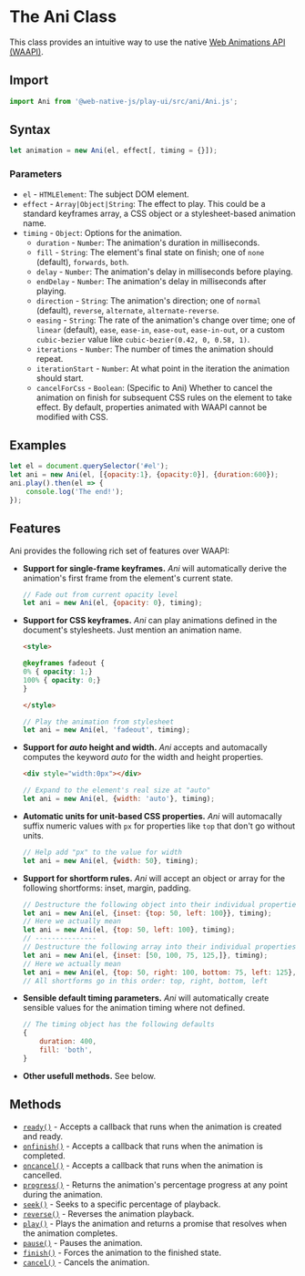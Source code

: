 # The Ani Class
This class provides an intuitive way to use the native [Web Animations API (WAAPI)](https://developer.mozilla.org/en-US/docs/Web/API/Web_Animations_API).

## Import

```js
import Ani from '@web-native-js/play-ui/src/ani/Ani.js';
```

## Syntax

```js
let animation = new Ani(el, effect[, timing = {}]);
```

### Parameters
+ `el` - `HTMLElement`: The subject DOM element.
+ `effect` - `Array|Object|String`: The effect to play. This could be a standard keyframes array, a CSS object or a stylesheet-based animation name.
+ `timing` - `Object`: Options for the animation.
    + `duration` - `Number`: The animation's duration in milliseconds.
    + `fill` - `String`: The element's final state on finish; one of `none` (default), `forwards`, `both`.
    + `delay` - `Number`: The animation's delay in milliseconds before playing.
    + `endDelay` - `Number`: The animation's delay in milliseconds after playing.
    + `direction` - `String`: The animation's direction; one of `normal` (default), `reverse`, `alternate`, `alternate-reverse`.
    + `easing` - `String`: The rate of the animation's change over time; one of `linear` (default), `ease`, `ease-in`, `ease-out`, `ease-in-out`, or a custom `cubic-bezier` value like `cubic-bezier(0.42, 0, 0.58, 1)`.
    + `iterations` - `Number`: The number of times the animation should repeat.
    + `iterationStart` - `Number`: At what point in the iteration the animation should start.
    + `cancelForCss` - `Boolean`: (Specific to Ani) Whether to cancel the animation on finish for subsequent CSS rules on the element to take effect. By default, properties animated with WAAPI cannot be modified with CSS.

## Examples

```js
let el = document.querySelector('#el');
let ani = new Ani(el, [{opacity:1}, {opacity:0}], {duration:600});
ani.play().then(el => {
    console.log('The end!');
});
```

## Features
Ani provides the following rich set of features over WAAPI:
+ **Support for single-frame keyframes.** *Ani* will automatically derive the animation's first frame from the element's current state.
    ```js
    // Fade out from current opacity level
    let ani = new Ani(el, {opacity: 0}, timing);
    ```

+ **Support for CSS keyframes.** *Ani* can play animations defined in the document's stylesheets. Just mention an animation name.
    ```html
    <style>

    @keyframes fadeout {
    0% { opacity: 1;}
    100% { opacity: 0;}
    }

    </style>
    ```
    ```js
    // Play the animation from stylesheet
    let ani = new Ani(el, 'fadeout', timing);
    ```

+ **Support for *auto* height and width.** *Ani* accepts and automacally computes the keyword *auto* for the width and height properties.
    ```html
    <div style="width:0px"></div>
    ```
    ```js
    // Expand to the element's real size at "auto"
    let ani = new Ani(el, {width: 'auto'}, timing);
    ```

+ **Automatic units for unit-based CSS properties.** *Ani* will automacally suffix numeric values with `px` for properties like `top` that don't go without units.
    ```js
    // Help add "px" to the value for width
    let ani = new Ani(el, {width: 50}, timing);
    ```

+ **Support for shortform rules.** *Ani* will accept an object or array for the following shortforms: inset, margin, padding.
    ```js
    // Destructure the following object into their individual properties
    let ani = new Ani(el, {inset: {top: 50, left: 100}}, timing);
    // Here we actually mean 
    let ani = new Ani(el, {top: 50, left: 100}, timing);
    // ---------------
    // Destructure the following array into their individual properties
    let ani = new Ani(el, {inset: [50, 100, 75, 125,]}, timing);
    // Here we actually mean 
    let ani = new Ani(el, {top: 50, right: 100, bottom: 75, left: 125}, timing);
    // All shortforms go in this order: top, right, bottom, left
    ```

+ **Sensible default timing parameters.** *Ani* will automatically create sensible values for the animation timing where not defined.
    ```js
    // The timing object has the following defaults
    {
        duration: 400,
        fill: 'both',
    }
    ```

+ **Other usefull methods.** See below.

## Methods
+ [`ready()`](/play-ui/api/ani/Ani/ready.md) - Accepts a callback that runs when the animation is created and ready.
+ [`onfinish()`](/play-ui/api/ani/Ani/onfinish.md) - Accepts a callback that runs when the animation is completed.
+ [`oncancel()`](/play-ui/api/ani/Ani/oncancel.md) - Accepts a callback that runs when the animation is cancelled.
+ [`progress()`](/play-ui/api/ani/Ani/progress.md) - Returns the animation's percentage progress at any point during the animation.
+ [`seek()`](/play-ui/api/ani/Ani/seek.md) - Seeks to a specific percentage of playback.
+ [`reverse()`](/play-ui/api/ani/Ani/reverse.md) - Reverses the animation playback.
+ [`play()`](/play-ui/api/ani/Ani/play.md) - Plays the animation and returns a promise that resolves when the animation completes.
+ [`pause()`](/play-ui/api/ani/Ani/pause.md) - Pauses the animation.
+ [`finish()`](/play-ui/api/ani/Ani/finish.md) - Forces the animation to the finished state.
+ [`cancel()`](/play-ui/api/ani/Ani/cancel.md) - Cancels the animation.
